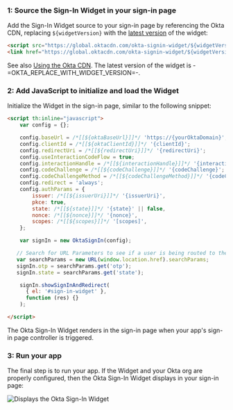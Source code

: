 ### 1: Source the Sign-In Widget in your sign-in page

Add the Sign-In Widget source to your sign-in page by referencing the Okta CDN, replacing `${widgetVersion}` with the [latest version](https://github.com/okta/okta-signin-widget/releases/) of the widget:

```html
<script src="https://global.oktacdn.com/okta-signin-widget/${widgetVersion}/js/okta-sign-in.min.js" type="text/javascript"></script>
<link href="https://global.oktacdn.com/okta-signin-widget/${widgetVersion}/css/okta-sign-in.min.css" type="text/css" rel="stylesheet"/>
```

See also [Using the Okta CDN](https://github.com/okta/okta-signin-widget#using-the-okta-cdn). The latest version of the widget is -=OKTA_REPLACE_WITH_WIDGET_VERSION=-.

### 2: Add JavaScript to initialize and load the Widget

Initialize the Widget in the sign-in page, similar to the following snippet:

```html
<script th:inline="javascript">
    var config = {};

    config.baseUrl = /*[[${oktaBaseUrl}]]*/ 'https://{yourOktaDomain}';
    config.clientId = /*[[${oktaClientId}]]*/ '{clientId}';
    config.redirectUri = /*[[${redirectUri}]]*/ '{redirectUri}';
    config.useInteractionCodeFlow = true;
    config.interactionHandle = /*[[${interactionHandle}]]*/ '{interactionHandle}';
    config.codeChallenge = /*[[${codeChallenge}]]*/ '{codeChallenge}';
    config.codeChallengeMethod = /*[[${codeChallengeMethod}]]*/ '{codeChallengeMethod}';
    config.redirect = 'always';
    config.authParams = {
        issuer: /*[[${issuerUri}]]*/ '{issuerUri}',
        pkce: true,
        state: /*[[${state}]]*/ '{state}' || false,
        nonce: /*[[${nonce}]]*/ '{nonce}',
        scopes: /*[[${scopes}]]*/ '[scopes]',
    };

    var signIn = new OktaSignIn(config);

   // Search for URL Parameters to see if a user is being routed to the application to recover password
   var searchParams = new URL(window.location.href).searchParams;
   signIn.otp = searchParams.get('otp');
   signIn.state = searchParams.get('state');

    signIn.showSignInAndRedirect(
      { el: '#sign-in-widget' },
      function (res) {}
    );

</script>
```

The Okta Sign-In Widget renders in the sign-in page when your app's sign-in page controller is triggered.

### 3: Run your app

The final step is to run your app. If the Widget and your Okta org are properly configured, then the Okta Sign-In Widget displays in your sign-in page:

<div class="half">

![Displays the Okta Sign-In Widget](/img/oie-embedded-sdk/oie-embedded-widget-use-case-load-screen-signin-java.png)

</div>
